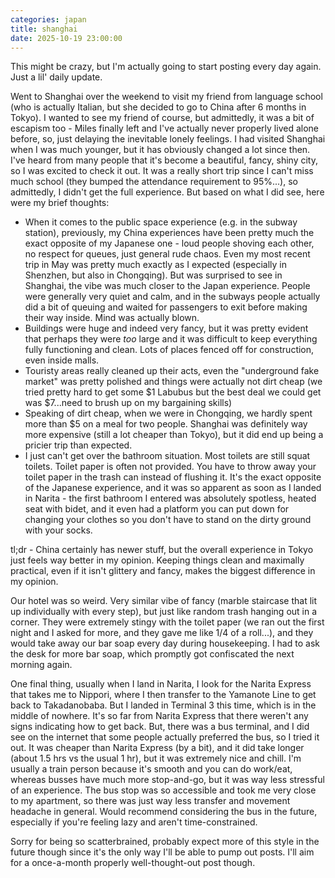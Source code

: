 ```yaml
---
categories: japan
title: shanghai
date: 2025-10-19 23:00:00
---
```


This might be crazy, but I'm actually going to start posting every day again. Just a lil' daily update.

Went to Shanghai over the weekend to visit my friend from language school (who is actually Italian, but she decided to go to China after 6 months in Tokyo). I wanted to see my friend of course, but admittedly, it was a bit of escapism too - Miles finally left and I've actually never properly lived alone before, so, just delaying the inevitable lonely feelings. I had visited Shanghai when I was much younger, but it has obviously changed a lot since then. I've heard from many people that it's become a beautiful, fancy, shiny city, so I was excited to check it out. It was a really short trip since I can't miss much school (they bumped the attendance requirement to 95%...), so admittedly, I didn't get the full experience. But based on what I did see, here were my brief thoughts:

- When it comes to the public space experience (e.g. in the subway station), previously, my China experiences have been pretty much the exact opposite of my Japanese one - loud people shoving each other, no respect for queues, just general rude chaos. Even my most recent trip in May was pretty much exactly as I expected (especially in Shenzhen, but also in Chongqing). But was surprised to see in Shanghai, the vibe was much closer to the Japan experience. People were generally very quiet and calm, and in the subways people actually did a bit of queuing and waited for passengers to exit before making their way inside. Mind was actually blown.
- Buildings were huge and indeed very fancy, but it was pretty evident that perhaps they were _too_ large and it was difficult to keep everything fully functioning and clean. Lots of places fenced off for construction, even inside malls.
- Touristy areas really cleaned up their acts, even the "underground fake market" was pretty polished and things were actually not dirt cheap (we tried pretty hard to get some $1 Labubus but the best deal we could get was $7...need to brush up on my bargaining skills)
- Speaking of dirt cheap, when we were in Chongqing, we hardly spent more than $5 on a meal for two people. Shanghai was definitely way more expensive (still a lot cheaper than Tokyo), but it did end up being a pricier trip than expected.
- I just can't get over the bathroom situation. Most toilets are still squat toilets. Toilet paper is often not provided. You have to throw away your toilet paper in the trash can instead of flushing it. It's the exact opposite of the Japanese experience, and it was so apparent as soon as I landed in Narita - the first bathroom I entered was absolutely spotless, heated seat with bidet, and it even had a platform you can put down for changing your clothes so you don't have to stand on the dirty ground with your socks.

tl;dr - China certainly has newer stuff, but the overall experience in Tokyo just feels way better in my opinion. Keeping things clean and maximally practical, even if it isn't glittery and fancy, makes the biggest difference in my opinion.

Our hotel was so weird. Very similar vibe of fancy (marble staircase that lit up individually with every step), but just like random trash hanging out in a corner. They were extremely stingy with the toilet paper (we ran out the first night and I asked for more, and they gave me like 1/4 of a roll...), and they would take away our bar soap every day during housekeeping. I had to ask the desk for more bar soap, which promptly got confiscated the next morning again.

One final thing, usually when I land in Narita, I look for the Narita Express that takes me to Nippori, where I then transfer to the Yamanote Line to get back to Takadanobaba. But I landed in Terminal 3 this time, which is in the middle of nowhere. It's so far from Narita Express that there weren't any signs indicating how to get back. But, there was a bus terminal, and I did see on the internet that some people actually preferred the bus, so I tried it out. It was cheaper than Narita Express (by a bit), and it did take longer (about 1.5 hrs vs the usual 1 hr), but it was extremely nice and chill. I'm usually a train person because it's smooth and you can do work/eat, whereas busses have much more stop-and-go, but it was way less stressful of an experience. The bus stop was so accessible and took me very close to my apartment, so there was just way less transfer and movement headache in general. Would recommend considering the bus in the future, especially if you're feeling lazy and aren't time-constrained.

Sorry for being so scatterbrained, probably expect more of this style in the future though since it's the only way I'll be able to pump out posts. I'll aim for a once-a-month properly well-thought-out post though.